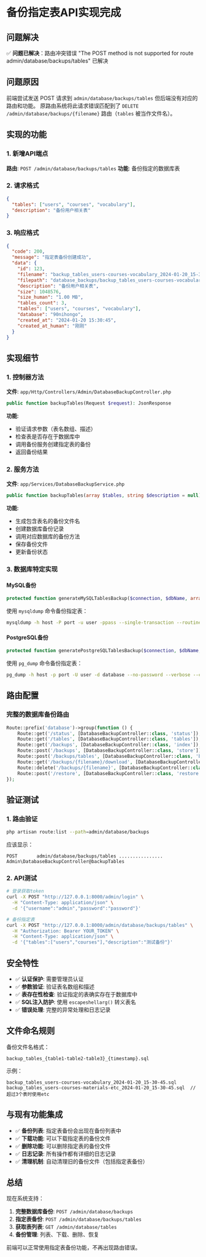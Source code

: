 # 备份指定表API实现完成

## 问题解决

✅ **问题已解决**：路由冲突错误 "The POST method is not supported for route admin/database/backups/tables" 已解决

## 问题原因

前端尝试发送 POST 请求到 `admin/database/backups/tables` 但后端没有对应的路由和功能。
原路由系统将此请求错误匹配到了 `DELETE /admin/database/backups/{filename}` 路由（`tables` 被当作文件名）。

## 实现的功能

### 1. 新增API端点
**路由**: `POST /admin/database/backups/tables`
**功能**: 备份指定的数据库表

### 2. 请求格式
```json
{
  "tables": ["users", "courses", "vocabulary"],
  "description": "备份用户相关表"
}
```

### 3. 响应格式
```json
{
  "code": 200,
  "message": "指定表备份创建成功",
  "data": {
    "id": 123,
    "filename": "backup_tables_users-courses-vocabulary_2024-01-20_15-30-45.sql",
    "filepath": "database_backups/backup_tables_users-courses-vocabulary_2024-01-20_15-30-45.sql",
    "description": "备份用户相关表",
    "size": 1048576,
    "size_human": "1.00 MB",
    "tables_count": 3,
    "tables": ["users", "courses", "vocabulary"],
    "database": "90nihongo",
    "created_at": "2024-01-20 15:30:45",
    "created_at_human": "刚刚"
  }
}
```

## 实现细节

### 1. 控制器方法
**文件**: `app/Http/Controllers/Admin/DatabaseBackupController.php`

```php
public function backupTables(Request $request): JsonResponse
```

**功能**:
- 验证请求参数（表名数组、描述）
- 检查表是否存在于数据库中
- 调用备份服务创建指定表的备份
- 返回备份结果

### 2. 服务方法
**文件**: `app/Services/DatabaseBackupService.php`

```php
public function backupTables(array $tables, string $description = null): array
```

**功能**:
- 生成包含表名的备份文件名
- 创建数据库备份记录
- 调用对应数据库的备份方法
- 保存备份文件
- 更新备份状态

### 3. 数据库特定实现

#### MySQL备份
```php
protected function generateMySQLTablesBackup($connection, $dbName, array $tables): string
```
使用 `mysqldump` 命令备份指定表：
```bash
mysqldump -h host -P port -u user -ppass --single-transaction --routines --triggers database table1 table2 table3
```

#### PostgreSQL备份
```php
protected function generatePostgreSQLTablesBackup($connection, $dbName, array $tables): string
```
使用 `pg_dump` 命令备份指定表：
```bash
pg_dump -h host -p port -U user -d database --no-password --verbose --clean --if-exists -t table1 -t table2 -t table3
```

## 路由配置

### 完整的数据库备份路由
```php
Route::prefix('database')->group(function () {
    Route::get('/status', [DatabaseBackupController::class, 'status']);
    Route::get('/tables', [DatabaseBackupController::class, 'tables']);
    Route::get('/backups', [DatabaseBackupController::class, 'index']);
    Route::post('/backups', [DatabaseBackupController::class, 'store']);          // 完整备份
    Route::post('/backups/tables', [DatabaseBackupController::class, 'backupTables']); // 指定表备份
    Route::get('/backups/{filename}/download', [DatabaseBackupController::class, 'download']);
    Route::delete('/backups/{filename}', [DatabaseBackupController::class, 'destroy']);
    Route::post('/restore', [DatabaseBackupController::class, 'restore']);
});
```

## 验证测试

### 1. 路由验证
```bash
php artisan route:list --path=admin/database/backups
```

应该显示：
```
POST       admin/database/backups/tables ................ Admin\DatabaseBackupController@backupTables
```

### 2. API测试
```bash
# 登录获取token
curl -X POST "http://127.0.0.1:8000/admin/login" \
  -H "Content-Type: application/json" \
  -d '{"username":"admin","password":"password"}'

# 备份指定表
curl -X POST "http://127.0.0.1:8000/admin/database/backups/tables" \
  -H "Authorization: Bearer YOUR_TOKEN" \
  -H "Content-Type: application/json" \
  -d '{"tables":["users","courses"],"description":"测试备份"}'
```

## 安全特性

- ✅ **认证保护**: 需要管理员认证
- ✅ **参数验证**: 验证表名数组和描述
- ✅ **表存在性检查**: 验证指定的表确实存在于数据库中
- ✅ **SQL注入防护**: 使用 `escapeshellarg()` 转义表名
- ✅ **错误处理**: 完整的异常处理和日志记录

## 文件命名规则

备份文件名格式：
```
backup_tables_{table1-table2-table3}_{timestamp}.sql
```

示例：
```
backup_tables_users-courses-vocabulary_2024-01-20_15-30-45.sql
backup_tables_users-courses-materials-etc_2024-01-20_15-30-45.sql  // 超过3个表时使用etc
```

## 与现有功能集成

- ✅ **备份列表**: 指定表备份会出现在备份列表中
- ✅ **下载功能**: 可以下载指定表的备份文件
- ✅ **删除功能**: 可以删除指定表的备份文件
- ✅ **日志记录**: 所有操作都有详细的日志记录
- ✅ **清理机制**: 自动清理旧的备份文件（包括指定表备份）

## 总结

现在系统支持：
1. **完整数据库备份**: `POST /admin/database/backups`
2. **指定表备份**: `POST /admin/database/backups/tables`
3. **获取表列表**: `GET /admin/database/tables`
4. **备份管理**: 列表、下载、删除、恢复

前端可以正常使用指定表备份功能，不再出现路由错误。 